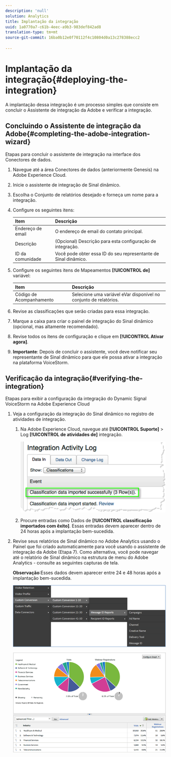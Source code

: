 ```yaml
---
description: 'null'
solution: Analytics
title: Implantação da integração
uuid: 1a0770a7-c61b-4eec-a9b3-983def842ad8
translation-type: tm+mt
source-git-commit: 16ba0b12e0f70112f4c10804d0a13c278388ecc2

---
```



# Implantação da integração{#deploying-the-integration}

A implantação dessa integração é um processo simples que consiste em concluir o Assistente de integração da Adobe e verificar a integração.

## Concluindo o Assistente de integração da Adobe{#completing-the-adobe-integration-wizard}

Etapas para concluir o assistente de integração na interface dos Conectores de dados.

1. Navegue até a área Conectores de dados (anteriormente Genesis) na Adobe Experience Cloud.
1. Inicie o assistente de integração de Sinal dinâmico.
1. Escolha o Conjunto de relatórios desejado e forneça um nome para a integração.
1. Configure os seguintes itens:

   | Item | Descrição |
   |---|---|
   | Endereço de email | O endereço de email do contato principal. |
   | Descrição | (Opcional) Descrição para esta configuração de integração. |
   | ID da comunidade | Você pode obter essa ID do seu representante de Sinal dinâmico. |

1. Configure os seguintes itens de Mapeamentos **[!UICONTROL de]** variável:

   | Item | Descrição |
   |---|---|
   | Código de Acompanhamento | Selecione uma variável eVar disponível no conjunto de relatórios. |

1. Revise as classificações que serão criadas para essa integração.
1. Marque a caixa para criar o painel de integração do Sinal dinâmico (opcional, mas altamente recomendado).
1. Revise todos os itens de configuração e clique em **[!UICONTROL Ativar agora]**.
1. **Importante**: Depois de concluir o assistente, você deve notificar seu representante de Sinal dinâmico para que ele possa ativar a integração na plataforma VoiceStorm.

## Verificação da integração{#verifying-the-integration}

Etapas para exibir a configuração da integração do Dynamic Signal VoiceStorm na Adobe Experience Cloud

1. Veja a configuração da integração do Sinal dinâmico no registro de atividades de integração.
   1. Na Adobe Experience Cloud, navegue até **[!UICONTROL Suporte]** &gt; Log **[!UICONTROL de atividades de]** integração.

      ![](assets/integration_activity_log.png)

   1. Procure entradas como Dados de **[!UICONTROL classificação importados com êxito]**. Essas entradas devem aparecer dentro de 24 horas após a implantação bem-sucedida.
1. Revise seus relatórios de Sinal dinâmico no Adobe Analytics usando o Painel que foi criado automaticamente para você usando o assistente de integração da Adobe (Etapa 7). Como alternativa, você pode navegar até o relatório de Sinal dinâmico na estrutura de menu do Adobe Analytics - consulte as seguintes capturas de tela.

   **Observação**:Esses dados devem aparecer entre 24 e 48 horas após a implantação bem-sucedida.

   ![](assets/reporting.png)

   ![](assets/reporting2.png)
